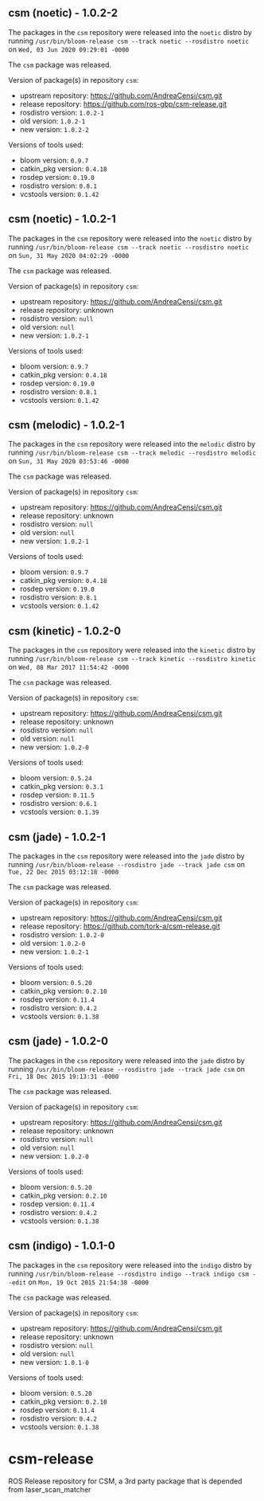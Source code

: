 ## csm (noetic) - 1.0.2-2

The packages in the `csm` repository were released into the `noetic` distro by running `/usr/bin/bloom-release csm --track noetic --rosdistro noetic` on `Wed, 03 Jun 2020 09:29:01 -0000`

The `csm` package was released.

Version of package(s) in repository `csm`:

- upstream repository: https://github.com/AndreaCensi/csm.git
- release repository: https://github.com/ros-gbp/csm-release.git
- rosdistro version: `1.0.2-1`
- old version: `1.0.2-1`
- new version: `1.0.2-2`

Versions of tools used:

- bloom version: `0.9.7`
- catkin_pkg version: `0.4.18`
- rosdep version: `0.19.0`
- rosdistro version: `0.8.1`
- vcstools version: `0.1.42`


## csm (noetic) - 1.0.2-1

The packages in the `csm` repository were released into the `noetic` distro by running `/usr/bin/bloom-release csm --track noetic --rosdistro noetic` on `Sun, 31 May 2020 04:02:29 -0000`

The `csm` package was released.

Version of package(s) in repository `csm`:

- upstream repository: https://github.com/AndreaCensi/csm.git
- release repository: unknown
- rosdistro version: `null`
- old version: `null`
- new version: `1.0.2-1`

Versions of tools used:

- bloom version: `0.9.7`
- catkin_pkg version: `0.4.18`
- rosdep version: `0.19.0`
- rosdistro version: `0.8.1`
- vcstools version: `0.1.42`


## csm (melodic) - 1.0.2-1

The packages in the `csm` repository were released into the `melodic` distro by running `/usr/bin/bloom-release csm --track melodic --rosdistro melodic` on `Sun, 31 May 2020 03:53:46 -0000`

The `csm` package was released.

Version of package(s) in repository `csm`:

- upstream repository: https://github.com/AndreaCensi/csm.git
- release repository: unknown
- rosdistro version: `null`
- old version: `null`
- new version: `1.0.2-1`

Versions of tools used:

- bloom version: `0.9.7`
- catkin_pkg version: `0.4.18`
- rosdep version: `0.19.0`
- rosdistro version: `0.8.1`
- vcstools version: `0.1.42`


## csm (kinetic) - 1.0.2-0

The packages in the `csm` repository were released into the `kinetic` distro by running `/usr/bin/bloom-release csm --track kinetic --rosdistro kinetic` on `Wed, 08 Mar 2017 11:54:42 -0000`

The `csm` package was released.

Version of package(s) in repository `csm`:

- upstream repository: https://github.com/AndreaCensi/csm.git
- release repository: unknown
- rosdistro version: `null`
- old version: `null`
- new version: `1.0.2-0`

Versions of tools used:

- bloom version: `0.5.24`
- catkin_pkg version: `0.3.1`
- rosdep version: `0.11.5`
- rosdistro version: `0.6.1`
- vcstools version: `0.1.39`


## csm (jade) - 1.0.2-1

The packages in the `csm` repository were released into the `jade` distro by running `/usr/bin/bloom-release --rosdistro jade --track jade csm` on `Tue, 22 Dec 2015 03:12:18 -0000`

The `csm` package was released.

Version of package(s) in repository `csm`:
- upstream repository: https://github.com/AndreaCensi/csm.git
- release repository: https://github.com/tork-a/csm-release.git
- rosdistro version: `1.0.2-0`
- old version: `1.0.2-0`
- new version: `1.0.2-1`

Versions of tools used:
- bloom version: `0.5.20`
- catkin_pkg version: `0.2.10`
- rosdep version: `0.11.4`
- rosdistro version: `0.4.2`
- vcstools version: `0.1.38`


## csm (jade) - 1.0.2-0

The packages in the `csm` repository were released into the `jade` distro by running `/usr/bin/bloom-release --rosdistro jade --track jade csm` on `Fri, 18 Dec 2015 19:13:31 -0000`

The `csm` package was released.

Version of package(s) in repository `csm`:
- upstream repository: https://github.com/AndreaCensi/csm.git
- release repository: unknown
- rosdistro version: `null`
- old version: `null`
- new version: `1.0.2-0`

Versions of tools used:
- bloom version: `0.5.20`
- catkin_pkg version: `0.2.10`
- rosdep version: `0.11.4`
- rosdistro version: `0.4.2`
- vcstools version: `0.1.38`


## csm (indigo) - 1.0.1-0

The packages in the `csm` repository were released into the `indigo` distro by running `/usr/bin/bloom-release --rosdistro indigo --track indigo csm --edit` on `Mon, 19 Oct 2015 21:54:38 -0000`

The `csm` package was released.

Version of package(s) in repository `csm`:
- upstream repository: https://github.com/AndreaCensi/csm.git
- release repository: unknown
- rosdistro version: `null`
- old version: `null`
- new version: `1.0.1-0`

Versions of tools used:
- bloom version: `0.5.20`
- catkin_pkg version: `0.2.10`
- rosdep version: `0.11.4`
- rosdistro version: `0.4.2`
- vcstools version: `0.1.38`


# csm-release
ROS Release repository for CSM, a 3rd party package that is depended from laser_scan_matcher

